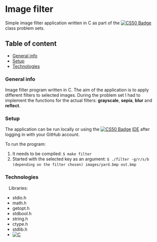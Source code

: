 Image filter
==== 

Simple image filter application written in C as part of the [![CS50 Badge](https://img.shields.io/badge/-CS50-red)](https://cs50.harvard.edu) class problem sets.

Table of content
----
* [General info](#general-info)
* [Setup](#setup)
* [Technologies](#technologies)

### General info

Image filter program written in C. The aim of the application is to apply different filters to selected images. During the problem set I had to implement the functions for the actual filters: **grayscale**, **sepia**, **blur** and **reflect**.

### Setup

The application can be run locally or using the [![CS50 Badge](https://img.shields.io/badge/-CS50-red)](https://cs50.harvard.edu) <a href="https://ide.cs50.io">IDE</a> after logging in with your GitHub account.

To run the program:
 1. It needs to be compiled: `$ make filter`
 2. Started with the selected key as an argument: `$ ./filter -g/r/s/b (depending on the filter chosen) images/yard.bmp out.bmp`
 
### Technologies
 
 Libraries:
 * stdio.h
 * math.h
 * getopt.h
 * stdbool.h
 * string.h
 * ctype.h
 * stdlib.h
 * [![C](https://img.shields.io/badge/-C-blue)](https://www.cprogramming.com/)
